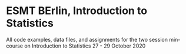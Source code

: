 # ESMT BErlin, Introduction to Statistics 

All code examples, data files, and assignments for the two session min-course on Introduction to Statistics
27 - 29 October 2020
